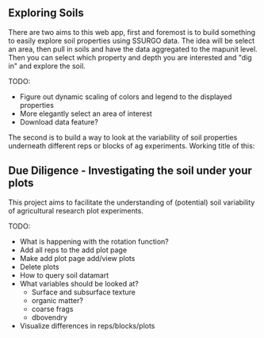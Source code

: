 ## Exploring Soils

There are two aims to this web app, first and foremost is to build something to easily explore soil properties using SSURGO data.
The idea will be select an area, then pull in soils and have the data aggregated to the mapunit level.
Then you can select which property and depth you are interested and "dig in" and explore the soil.

TODO:

- Figure out dynamic scaling of colors and legend to the displayed properties
- More elegantly select an area of interest
- Download data feature?


The second is to build a way to look at the variability of soil properties underneath different reps or blocks of ag experiments.
Working title of this:

## Due Diligence - Investigating the soil under your plots

This project aims to facilitate the understanding of (potential) soil variability of agricultural research plot experiments.

TODO:

- What is happening with the rotation function?
- Add all reps to the add plot page
- Make add plot page add/view plots
- Delete plots
- How to query soil datamart
- What variables should be looked at?
	- Surface and subsurface texture
	- organic matter?
	- coarse frags
	- dbovendry
- Visualize differences in reps/blocks/plots

